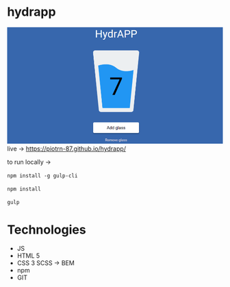 # hydrapp
![Homepage screenshot](dist/assets/img/Readme.png)
live -> https://piotrn-87.github.io/hydrapp/

to run locally -> 

`npm install -g gulp-cli`

`npm install`

`gulp`

# Technologies
* JS
* HTML 5
* CSS 3 SCSS -> BEM
* npm
* GIT
